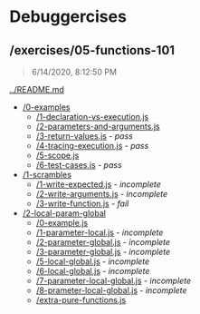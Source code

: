 # Debuggercises 

## /exercises/05-functions-101 

> 6/14/2020, 8:12:50 PM 

[../README.md](../README.md)

- [/0-examples](./0-examples/README.md)
  - [/1-declaration-vs-execution.js](./0-examples/README.md#1-declaration-vs-executionjs)  
  - [/2-parameters-and-arguments.js](./0-examples/README.md#2-parameters-and-argumentsjs)  
  - [/3-return-values.js](./0-examples/README.md#3-return-valuesjs) - _pass_ 
  - [/4-tracing-execution.js](./0-examples/README.md#4-tracing-executionjs) - _pass_ 
  - [/5-scope.js](./0-examples/README.md#5-scopejs)  
  - [/6-test-cases.js](./0-examples/README.md#6-test-casesjs) - _pass_ 
- [/1-scrambles](./1-scrambles/README.md)
  - [/1-write-expected.js](./1-scrambles/README.md#1-write-expectedjs) - _incomplete_ 
  - [/2-write-arguments.js](./1-scrambles/README.md#2-write-argumentsjs) - _incomplete_ 
  - [/3-write-function.js](./1-scrambles/README.md#3-write-functionjs) - _fail_ 
- [/2-local-param-global](./2-local-param-global/README.md)
  - [/0-example.js](./2-local-param-global/README.md#0-examplejs)  
  - [/1-parameter-local.js](./2-local-param-global/README.md#1-parameter-localjs) - _incomplete_ 
  - [/2-parameter-global.js](./2-local-param-global/README.md#2-parameter-globaljs) - _incomplete_ 
  - [/3-parameter-global.js](./2-local-param-global/README.md#3-parameter-globaljs) - _incomplete_ 
  - [/5-local-global.js](./2-local-param-global/README.md#5-local-globaljs) - _incomplete_ 
  - [/6-local-global.js](./2-local-param-global/README.md#6-local-globaljs) - _incomplete_ 
  - [/7-parameter-local-global.js](./2-local-param-global/README.md#7-parameter-local-globaljs) - _incomplete_ 
  - [/8-prameter-local-global.js](./2-local-param-global/README.md#8-prameter-local-globaljs) - _incomplete_ 
  - [/extra-pure-functions.js](./2-local-param-global/README.md#extra-pure-functionsjs)  

